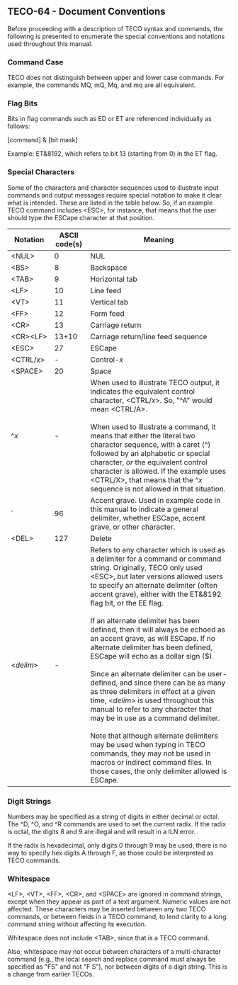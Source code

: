 ## TECO-64 - Document Conventions

Before proceeding with a description of TECO syntax and commands,
the following is presented to enumerate the special conventions and
notations used throughout this manual.

### Command Case

TECO does not distinguish between upper and lower case commands. For
example, the commands MQ, mQ, Mq, and mq are all equivalent.

### Flag Bits

Bits in flag commands such as ED or ET are referenced individually
as follows:

[command] & [bit mask]

Example: ET&8192, which refers to bit 13 (starting from 0) in the ET flag.

### Special Characters

Some of the characters and character sequences used to illustrate input
commands and output messages require special notation to make it clear
what is intended.
These are listed in the table below. So, if an example TECO command
includes \<ESC\>, for instance, that means that the user should type
the ESCape character at that position.

| Notation        | ASCII code(s) | Meaning |
| --------------- | ------------- | ---- |
| \<NUL\>         | 0             | NUL |
| \<BS\>          | 8             | Backspace |
| \<TAB\>         | 9             | Horizontal tab |
| \<LF\>          | 10            | Line feed |
| \<VT\>          | 11            | Vertical tab |
| \<FF\>          | 12            | Form feed |
| \<CR\>          | 13            | Carriage return |
| <nobr>\<CR\>\<LF\></nobr>    | 13+10         | Carriage return/line feed sequence |
| \<ESC\>         | 27            | ESCape |
| \<CTRL/*x*\>    | -             | Control-*x* |
| \<SPACE\>       | 20            | Space |
| ^*x*            | -             | When used to illustrate TECO output, it indicates the equivalent control character, \<CTRL/*x*\>. So, "^A" would mean \<CTRL/A\>. <br><br> When used to illustrate a command, it means that either the literal two character sequence, with a caret (^) followed by an alphabetic or special character, *or* the equivalent control character is allowed. If the example uses \<CTRL/X\>, that means that the ^*x* sequence is not allowed in that situation. |
| \`              | 96            | Accent grave. Used in example code in this manual to indicate a general delimiter, whether ESCape, accent grave, or other character. |
| \<DEL\>         | 127           | Delete |
| \<*delim*\>     | \-            | Refers to any character which is used as a delimiter for a command or command string. Originally, TECO only used \<ESC\>, but later versions allowed users to specify an alternate delimiter (often accent grave), either with the ET&8192 flag bit, or the EE flag. <br><br>If an alternate delimiter has been defined, then it will always be echoed as an accent grave, as will ESCape. If no alternate delimiter has been defined, ESCape will echo as a dollar sign ($). <br><br>Since an alternate delimiter can be user-defined, and since there can be as many as three delimiters in effect at a given time, \<*delim*\> is used throughout this manual to refer to any character that may be in use as a command delimiter. <br><br>Note that although alternate delimiters may be used when typing in TECO commands, they may not be used in macros or indirect command files. In those cases, the only delimiter allowed is ESCape. |

### Digit Strings

Numbers may be specified as a string of digits in either decimal or octal.
The ^D, ^O, and ^R commands are used to set the current radix. If the radix
is octal, the digits 8 and 9 are illegal and will result in a ILN error.

If the radix is hexadecimal, only digits 0 through 9 may be used; there is
no way to specify hex digits A through F, as those could be interpreted as
TECO commands.

### Whitespace

\<LF\>, \<VT\>, \<FF\>, \<CR\>, and \<SPACE\> are ignored in command strings,
except when they appear as part of a text argument. Numeric values are not
affected. These characters may be inserted between any two TECO commands,
or between fields in a TECO command, to lend clarity to a long command string
without affecting its execution.

Whitespace does not include \<TAB\>, since that is a TECO command.

Also, whitespace may not occur between characters of a multi-character
command (e.g., the local search and replace command must always be
specified as "FS" and not "F S"), nor between digits of a digit string.
This is a change from earlier TECOs.


